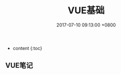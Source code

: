 ﻿---
layout: post
title:  VUE基础
date: '2017-07-10 09:13:00 +0800'
categories: notes
tag: vue
---

* content
{:toc}


## VUE笔记


